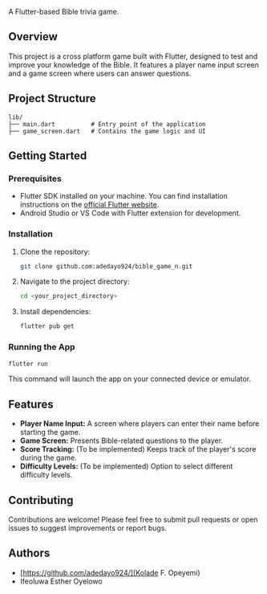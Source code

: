 

A Flutter-based Bible trivia game.

## Overview

This project is a cross platform game built with Flutter, designed to test and improve your knowledge of the Bible. It features a player name input screen and a game screen where users can answer questions.

## Project Structure

```
lib/
├── main.dart          # Entry point of the application
├── game_screen.dart   # Contains the game logic and UI
```

## Getting Started

### Prerequisites

-   Flutter SDK installed on your machine.  You can find installation instructions on the [official Flutter website](https://flutter.dev/docs/get-started/install).
-   Android Studio or VS Code with Flutter extension for development.

### Installation

1.  Clone the repository:

    ```bash
    git clone github.com:adedayo924/bible_game_n.git
    ```

2.  Navigate to the project directory:

    ```bash
    cd <your_project_directory>
    ```

3.  Install dependencies:

    ```bash
    flutter pub get
    ```

### Running the App

```bash
flutter run
```

This command will launch the app on your connected device or emulator.

## Features

-   **Player Name Input:**  A screen where players can enter their name before starting the game.
-   **Game Screen:**  Presents Bible-related questions to the player.
-   **Score Tracking:** (To be implemented) Keeps track of the player's score during the game.
-   **Difficulty Levels:** (To be implemented) Option to select different difficulty levels.

## Contributing

Contributions are welcome! Please feel free to submit pull requests or open issues to suggest improvements or report bugs.

## Authors
-   [https://github.com/adedayo924/](Kolade F. Opeyemi)
-  Ifeoluwa Esther Oyelowo

